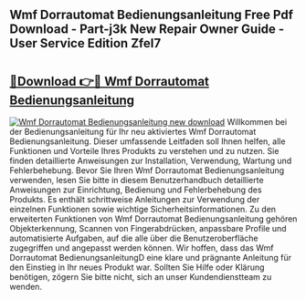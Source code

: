 ## Wmf Dorrautomat Bedienungsanleitung Free Pdf Download - Part-j3k New Repair Owner Guide - User Service Edition ZfeI7

# <h2><a href="http://df4uve.blite.top/?on=Wmf+Dorrautomat+Bedienungsanleitung">🔗Download 👉🔴 Wmf Dorrautomat Bedienungsanleitung</a></h2>

[![Wmf Dorrautomat Bedienungsanleitung new download](https://i.imgur.com/lujVjoI.png)](http://df4uve.blite.top/?on=Wmf+Dorrautomat+Bedienungsanleitung)
Willkommen bei der Bedienungsanleitung für Ihr neu aktiviertes Wmf Dorrautomat Bedienungsanleitung. Dieser umfassende Leitfaden soll Ihnen helfen, alle Funktionen und Vorteile Ihres Produkts zu verstehen und zu nutzen. Sie finden detaillierte Anweisungen zur Installation, Verwendung, Wartung und Fehlerbehebung. Bevor Sie Ihren Wmf Dorrautomat Bedienungsanleitung verwenden, lesen Sie bitte in diesem Benutzerhandbuch detaillierte Anweisungen zur Einrichtung, Bedienung und Fehlerbehebung des Produkts. Es enthält schrittweise Anleitungen zur Verwendung der einzelnen Funktionen sowie wichtige Sicherheitsinformationen. Zu den erweiterten Funktionen von Wmf Dorrautomat Bedienungsanleitung gehören Objekterkennung, Scannen von Fingerabdrücken, anpassbare Profile und automatisierte Aufgaben, auf die alle über die Benutzeroberfläche zugegriffen und angepasst werden können. Wir hoffen, dass das Wmf Dorrautomat BedienungsanleitungD eine klare und prägnante Anleitung für den Einstieg in Ihr neues Produkt war. Sollten Sie Hilfe oder Klärung benötigen, zögern Sie bitte nicht, sich an unser Kundendienstteam zu wenden.
